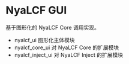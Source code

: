 # NyaLCF GUI

基于图形化的 NyaLCF Core 调用实现。

- nyalcf_ui 图形化主体模块
- nyalcf_core_ui 对 NyaLCF Core 的扩展模块
- nyalcf_inject_ui 对 NyaLCF Inject 的扩展模块
